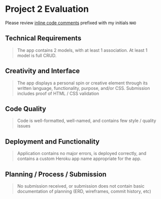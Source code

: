 # Project 2 Evaluation

Please review [inline code comments](https://github.com/holytoastr/project2/compare/master...nolds9:feedback) prefixed with my initials `NHO`

## Technical Requirements

> The app contains 2 models, with at least 1 association. At least 1 model is full CRUD.

## Creativity and Interface

> The app displays a personal spin or creative element through its written language, functionality, purpose, and/or CSS. Submission includes proof of HTML / CSS validation

## Code Quality

> Code is well-formatted, well-named, and contains few style / quality issues

## Deployment and Functionality

> Application contains no major errors, is deployed correctly, and contains a custom Heroku app name appropriate for the app.

## Planning / Process / Submission

> No submission received, or submission does not contain basic documentation of planning (ERD, wireframes, commit history, etc)
